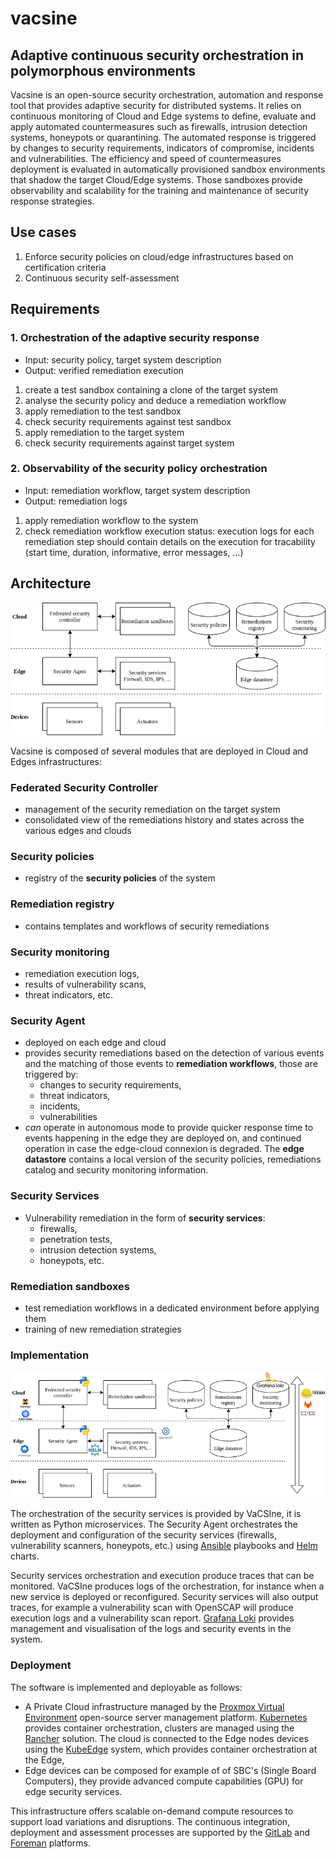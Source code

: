 # vacsine 

Adaptive continuous security orchestration in polymorphous environments
----------

Vacsine is an open-source security orchestration, automation and response tool that provides adaptive security for distributed systems. It relies on continuous monitoring of Cloud and Edge systems to define, evaluate and apply automated countermeasures such as firewalls, intrusion detection systems, honeypots or quarantining. The automated response is triggered by changes to security requirements, indicators of compromise, incidents and vulnerabilities. The efficiency and speed of countermeasures deployment is evaluated in automatically provisioned sandbox environments that shadow the target Cloud/Edge systems. Those sandboxes provide observability and scalability for the training and maintenance of security response strategies.

Use cases
-------

1. Enforce security policies on cloud/edge infrastructures based on certification criteria
2. Continuous security self-assessment

Requirements
-------

### 1. Orchestration of the adaptive security response

* Input: security policy, target system description
* Output: verified remediation execution

1. create a test sandbox containing a clone of the target system
2. analyse the security policy and deduce a remediation workflow
3. apply remediation to the test sandbox
4. check security requirements against test sandbox
5. apply remediation to the target system
6. check security requirements against target system

### 2. Observability of the security policy orchestration

* Input: remediation workflow, target system description
* Output: remediation logs

1) apply remediation workflow to the system
2) check remediation workflow execution status: execution logs for each remediation step should contain details on the execution for tracability (start time, duration, informative, error messages, ...)

Architecture
-------

![](logical.png)

Vacsine is composed of several modules that are deployed in Cloud and Edges infrastructures:

### Federated Security Controller

* management of the security remediation on the target system
* consolidated view of the remediations history and states across the various edges and clouds

### Security policies

* registry of the **security policies** of the system

### Remediation registry

* contains templates and workflows of security remediations

### Security monitoring

* remediation execution logs, 
* results of vulnerability scans, 
* threat indicators, etc.

### Security Agent

* deployed on each edge and cloud
* provides security remediations based on the detection of various events and the matching of those events to **remediation workflows**, those are triggered by:
  * changes to security requirements,
  * threat indicators,
  * incidents,
  * vulnerabilities
* _can_ operate in autonomous mode to provide quicker response time to events happening in the edge they are deployed on, and continued operation in case the edge-cloud connexion is degraded. The **edge datastore** contains a local version of the security policies, remediations catalog and security monitoring information.

### Security Services

* Vulnerability remediation in the form of **security services**:
  * firewalls, 
  * penetration tests, 
  * intrusion detection systems, 
  * honeypots, etc. 

### Remediation sandboxes

* test remediation workflows in a dedicated environment before applying them
* training of new remediation strategies

### Implementation

![](implementation.png)

The orchestration of the security services is provided by VaCSIne, it is written as Python microservices. The Security Agent orchestrates the deployment and configuration of the security services (firewalls, vulnerability scanners, honeypots, etc.) using [Ansible](https://www.ansible.com/) playbooks and [Helm](https://helm.sh/) charts.

Security services orchestration and execution produce traces that can be monitored. VaCSIne produces logs of the orchestration, for instance when a new service is deployed or reconfigured. Security services will also output traces, for example a vulnerability scan with OpenSCAP will produce execution logs and a vulnerability scan report. [Grafana Loki](https://grafana.com/oss/loki/) provides management and visualisation of the logs and security events in the system.

### Deployment

The software is implemented and deployable as follows:

* A Private Cloud infrastructure managed by the [Proxmox Virtual Environment](https://proxmox.com/en/proxmox-ve) open-source server management platform. [Kubernetes](https://kubernetes.io/) provides container orchestration, clusters are managed using the [Rancher](https://rancher.com/) solution. The cloud is connected to the Edge nodes devices using the [KubeEdge](https://kubeedge.io/) system, which provides container orchestration at the Edge,
* Edge devices can be composed for example of of SBC's (Single Board Computers), they provide advanced compute capabilities (GPU) for edge security services. 
 
This infrastructure offers scalable on-demand compute resources to support load variations and disruptions. The continuous integration, deployment and assessment processes are supported by the [GitLab](https://gitlab.com) and [Foreman](https://www.theforeman.org/) platforms.
